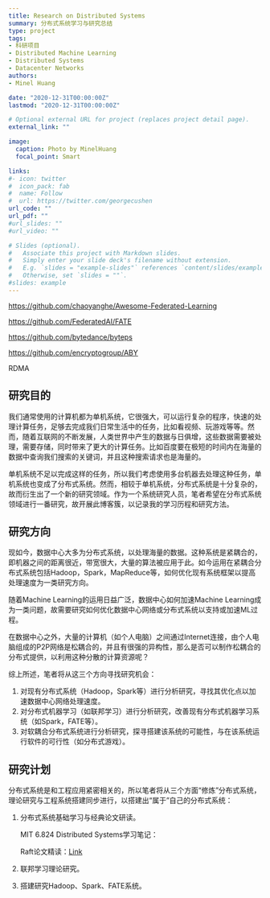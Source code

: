 ```yaml
---
title: Research on Distributed Systems
summary: 分布式系统学习与研究总结
type: project
tags: 
- 科研项目
- Distributed Machine Learning
- Distributed Systems
- Datacenter Networks
authors:
- Minel Huang

date: "2020-12-31T00:00:00Z"
lastmod: "2020-12-31T00:00:00Z"

# Optional external URL for project (replaces project detail page).
external_link: ""

image:
  caption: Photo by MinelHuang
  focal_point: Smart

links:
#- icon: twitter
#  icon_pack: fab
#  name: Follow
#  url: https://twitter.com/georgecushen
url_code: ""
url_pdf: ""
#url_slides: ""
#url_video: ""

# Slides (optional).
#   Associate this project with Markdown slides.
#   Simply enter your slide deck's filename without extension.
#   E.g. `slides = "example-slides"` references `content/slides/example-slides.md`.
#   Otherwise, set `slides = ""`.
#slides: example
---
```


https://github.com/chaoyanghe/Awesome-Federated-Learning

https://github.com/FederatedAI/FATE

https://github.com/bytedance/byteps

https://github.com/encryptogroup/ABY

RDMA

## 研究目的

我们通常使用的计算机都为单机系统，它很强大，可以运行复杂的程序，快速的处理计算任务，足够去完成我们日常生活中的任务，比如看视频、玩游戏等等。然而，随着互联网的不断发展，人类世界中产生的数据与日俱增，这些数据需要被处理，需要存储，同时带来了更大的计算任务。比如百度要在极短的时间内在海量的数据中查询我们搜索的关键词，并且这种搜索请求也是海量的。

单机系统不足以完成这样的任务，所以我们考虑使用多台机器去处理这种任务，单机系统也变成了分布式系统。然而，相较于单机系统，分布式系统是十分复杂的，故而衍生出了一个新的研究领域。作为一个系统研究人员，笔者希望在分布式系统领域进行一番研究，故开展此博客簇，以记录我的学习历程和研究方法。

## 研究方向

现如今，数据中心大多为分布式系统，以处理海量的数据。这种系统是紧耦合的，即机器之间的距离很近，带宽很大，大量的算法被应用于此。如今运用在紧耦合分布式系统包括Hadoop，Spark，MapReduce等，如何优化现有系统框架以提高处理速度为一类研究方向。

随着Machine Learning的运用日益广泛，数据中心如何加速Machine Learning成为一类问题，故需要研究如何优化数据中心网络或分布式系统以支持或加速ML过程。

在数据中心之外，大量的计算机（如个人电脑）之间通过Internet连接，由个人电脑组成的P2P网络是松耦合的，并且有很强的异构性，那么是否可以制作松耦合的分布式提供，以利用这种分散的计算资源呢？

综上所述，笔者将从这三个方向寻找研究机会：

1. 对现有分布式系统（Hadoop，Spark等）进行分析研究，寻找其优化点以加速数据中心网络处理速度。
2. 对分布式机器学习（如联邦学习）进行分析研究，改善现有分布式机器学习系统（如Spark，FATE等）。
3. 对软耦合分布式系统进行分析研究，探寻搭建该系统的可能性，与在该系统运行软件的可行性（如分布式游戏）。

## 研究计划

分布式系统是和工程应用紧密相关的，所以笔者将从三个方面“修炼”分布式系统，理论研究与工程系统搭建同步进行，以搭建出“属于”自己的分布式系统：

1. 分布式系统基础学习与经典论文研读。

   MIT 6.824 Distributed Systems学习笔记：

   Raft论文精读：[Link](https://neth-lab.netlify.app/publication/20-11-15-summary-of-raft/)

2. 联邦学习理论研究。

3. 搭建研究Hadoop、Spark、FATE系统。
